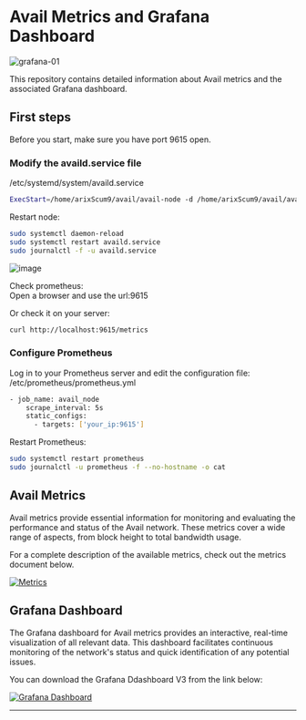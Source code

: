 # Avail Metrics and Grafana Dashboard
![grafana-01](https://github.com/Cumulo-pro/Avail-tools/assets/2853158/f5130960-cb79-4ea0-ace7-874bef6ae7c2)

This repository contains detailed information about Avail metrics and the associated Grafana dashboard.

## First steps 

Before you start, make sure you have port 9615 open.  

### Modify the availd.service file  
/etc/systemd/system/availd.service  

```bash
ExecStart=/home/arixScum9/avail/avail-node -d /home/arixScum9/avail/avail/node-data --chain turing --name Cumulo --validator --prometheus-port 9615 --prometheus-external
```

Restart node:  
```bash
sudo systemctl daemon-reload
sudo systemctl restart availd.service
sudo journalctl -f -u availd.service
```
![image](https://github.com/user-attachments/assets/ca1c642a-501b-42ff-84e7-2754ceb46235)

Check prometheus:  
Open a browser and use the url:9615

Or check it on your server:  
```bash
curl http://localhost:9615/metrics
```

### Configure Prometheus  
Log in to your Prometheus server and edit the configuration file:  
/etc/prometheus/prometheus.yml
```bash
- job_name: avail_node
    scrape_interval: 5s
    static_configs:
      - targets: ['your_ip:9615']
```
Restart Prometheus:  
```bash
sudo systemctl restart prometheus
sudo journalctl -u prometheus -f --no-hostname -o cat
```

## Avail Metrics

Avail metrics provide essential information for monitoring and evaluating the performance and status of the Avail network. These metrics cover a wide range of aspects, from block height to total bandwidth usage.

For a complete description of the available metrics, check out the metrics document below.

[![Metrics](https://img.shields.io/badge/Metrics-View%20Metrics-blue?style=for-the-badge&logo=github&logoColor=white)](https://github.com/Cumulo-pro/Avail-tools/blob/main/avail-metrics/metrics.md)

## Grafana Dashboard

The Grafana dashboard for Avail metrics provides an interactive, real-time visualization of all relevant data. This dashboard facilitates continuous monitoring of the network's status and quick identification of any potential issues.

You can download the Grafana Ddashboard V3 from the link below:

[![Grafana Dashboard](https://img.shields.io/badge/Grafana%20Dashboard-Download-blue?style=for-the-badge&logo=github&logoColor=white)](https://github.com/Cumulo-pro/Avail-tools/blob/main/avail-metrics/Avail%20Metrics%20Cumulo%20v3-1732449812844.json)

---
